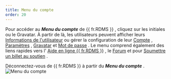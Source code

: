 ```yaml
---
title: Menu du compte
order: 20
---
```

Pour accéder au ***Menu du compte*** de {{ fr.RDMS }} , cliquez sur les initiales ou le Gravatar. À partir de là, les utilisateurs peuvent afficher leurs [Informations de l&apos;utilisateur](/fr/server/web-interface/account-menu/user-information/) ou gérer la configuration de leur [Compte](/fr/server/web-interface/account-menu/edit-account/) , [Paramètres](/fr/server/web-interface/account-menu/settings/) , [Gravatar](/fr/server/web-interface/account-menu/change-gravatar/) et [Mot de passe](/fr/server/web-interface/account-menu/change-password/) . Le menu comprend également des liens rapides vers l&apos; [Aide en ligne {{ fr.RDMS }}](/fr/server/overview/what-is-server/) , le [Forum](https://forum.devolutions.net/product/server) et pour [Soumettre un billet au soutien](/fr/server/web-interface/account-menu/submit-support-ticket/) .  

Déconnectez-vous de {{ fr.RDMS }} à partir du ***Menu du compte*** .  
![Menu du compte](/img/fr/server/ServerOp8018.png) 

